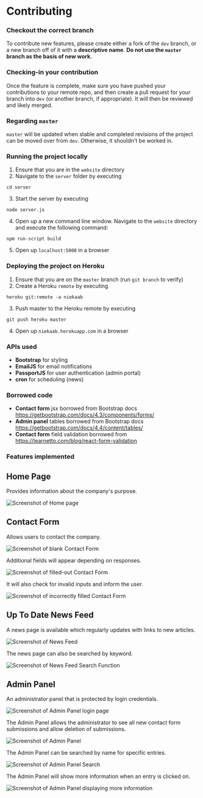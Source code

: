 # Contributing

### Checkout the correct branch
To contribute new features, please create either a fork of the `dev` branch, or a new branch off of it with a **descriptive name**.
**Do not use the `master` branch as the basis of new work.**

### Checking-in your contribution
Once the feature is complete, make sure you have pushed your contributions to your remote repo, and then create a pull request for your branch into `dev` (or another branch, if appropriate). It will then be reviewed and likely merged.

### Regarding `master`
`master` will be updated when stable and completed revisions of the project can be moved over from `dev`. Otherwise, it shouldn't be worked in.

### Running the project locally

1. Ensure that you are in the `website` directory
2. Navigate to the `server` folder by executing
```
cd server
```
3. Start the server by executing
```
node server.js
```
4. Open up a new command line window. Navigate to the `website` directory and execute the following command:
```
npm run-script build
```
5. Open up `localhost:5000` in a browser

### Deploying the project on Heroku
1. Ensure that you are on the `master` branch (run `git branch` to verify)
2. Create a Heroku `remote` by executing 
```
heroku git:remote -a niekaab
```
3. Push master to the Heroku remote by executing
```
git push heroku master
```
4. Open up `niekaab.herokuapp.com` in a browser
### APIs used
- **Bootstrap** for styling
- **EmailJS** for email notifications
- **PassportJS** for user authentication (admin portal)
- **cron** for scheduling (news)

### Borrowed code
- **Contact form** jsx borrowed from Bootstrap docs https://getbootstrap.com/docs/4.3/components/forms/
- **Admin panel** tables borrowed from Bootstrap docs https://getbootstrap.com/docs/4.4/content/tables/
- **Contact form** field validation borrowed from https://learnetto.com/blog/react-form-validation

### Features implemented
## Home Page

Provides information about the company's purpose.

![Screenshot of Home page](https://github.com/CEN3031-4E-F19/website/blob/readme-images/home_page.png "Home Page Screenshot")

## Contact Form
Allows users to contact the company.

![Screenshot of blank Contact Form](https://github.com/CEN3031-4E-F19/website/blob/readme-images/contact_form_blank.png "Blank Contact Form Screenshot")

Additional fields will appear depending on responses.

![Screenshot of filled-out Contact Form](https://github.com/CEN3031-4E-F19/website/blob/readme-images/contact_form_filled_out.png "Filled-Out Contact Form Screenshot")

It will also check for invalid inputs and inform the user.

![Screenshot of incorrectly filled Contact Form](https://github.com/CEN3031-4E-F19/website/blob/readme-images/contact_form_invalid_input.png "Incorrectly Filled Contact Form Screenshot")

## Up To Date News Feed

A news page is available which regularly updates with links to new articles.

![Screenshot of News Feed](https://github.com/CEN3031-4E-F19/website/blob/readme-images/news_page.png "News Feed Screenshot")

The news page can also be searched by keyword.

![Screenshot of News Feed Search Function](https://github.com/CEN3031-4E-F19/website/blob/readme-images/news_page_search.png "News Feed Search Screenshot")

## Admin Panel

An administrator panel that is protected by login credentials.

![Screenshot of Admin Panel login page](https://github.com/CEN3031-4E-F19/website/blob/readme-images/admin_login.png "Admin Panel Login Page Screenshot")

The Admin Panel allows the administrator to see all new contact form submissions and allow deletion of submissions.

![Screenshot of Admin Panel](https://github.com/CEN3031-4E-F19/website/blob/readme-images/admin_panel.png "Admin Panel Login Screenshot")

The Admin Panel can be searched by name for specific entries.

![Screenshot of Admin Panel Search](https://github.com/CEN3031-4E-F19/website/blob/readme-images/admin_panel_search.png "Admin Panel Search Screenshot")

The Admin Panel will show more information when an entry is clicked on.

![Screenshot of Admin Panel displaying more information](https://github.com/CEN3031-4E-F19/website/blob/readme-images/admin_panel_more_info.png "Admin Panel More Information Screenshot")
